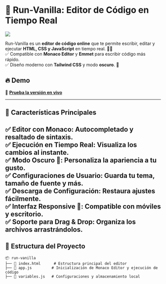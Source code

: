 # 🌟 Run-Vanilla: Editor de Código en Tiempo Real

<img src="https://run-vanila.web.app/imagenes/poster.png">


Run-Vanilla es un **editor de código online** que te permite escribir, editar y ejecutar **HTML, CSS y JavaScript** en tiempo real. 🚀✨  
✅ Compatible con **Monaco Editor** y **Emmet** para escribir código más rápido.  
✅ Diseño moderno con **Tailwind CSS** y modo **oscuro**. 🌙  

## 🔥 Demo

📌 **[Prueba la versión en vivo](https://run-vanila.web.app/)**  

---

## 🎯 Características Principales  

✅ **Editor con Monaco**: Autocompletado y resaltado de sintaxis.  
✅ **Ejecución en Tiempo Real**: Visualiza los cambios al instante.  
✅ **Modo Oscuro 🌙**: Personaliza la apariencia a tu gusto.  
✅ **Configuraciones de Usuario**: Guarda tu tema, tamaño de fuente y más.  
✅ **Descarga de Configuración**: Restaura ajustes fácilmente.  
✅ **Interfaz Responsive 📱**: Compatible con móviles y escritorio.  
✅ **Soporte para Drag & Drop**: Organiza los archivos arrastrándolos.  
---

## 📂 **Estructura del Proyecto**  
```plaintext
📦 run-vanilla
├── 📄 index.html      # Estructura principal del editor
├── 📜 app.js         # Inicialización de Monaco Editor y ejecución de código
├── 📜 variables.js   # Configuraciones y almacenamiento local
